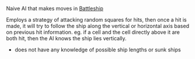 Naive AI that makes moves in [Battleship](https://en.wikipedia.org/wiki/Battleship_(game))

Employs a strategy of attacking random squares for hits, then once a hit is made, it will try to follow the ship along the vertical or horizontal axis based on previous hit information. eg. if a cell and the cell directly above it are both hit, then the AI knows the ship lies vertically.

- does not have any knowledge of possible ship lengths or sunk ships
